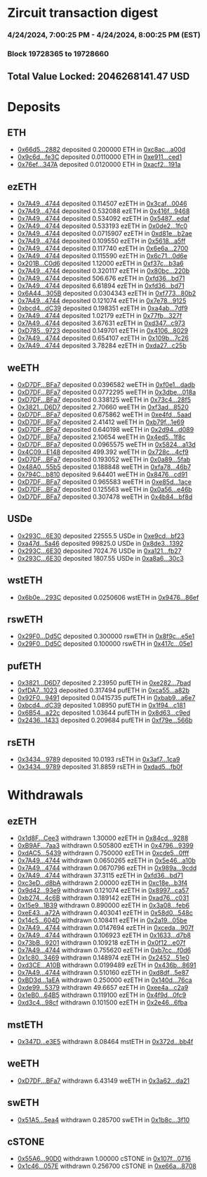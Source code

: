 # Zircuit transaction digest
### 4/24/2024, 7:00:25 PM - 4/24/2024, 8:00:25 PM (EST)
### Block 19728365 to 19728660

## Total Value Locked: 2046268141.47 USD

# Deposits
## ETH
- [0x66d5...2882](https://etherscan.io/address/0x66d589C9678061bB98D1a36504d53044F8422882) deposited 0.200000 ETH in [0xc8ac...a00d](https://etherscan.io/tx/0x66d589C9678061bB98D1a36504d53044F8422882)
- [0x9c6d...fe3C](https://etherscan.io/address/0x9c6daE9AaE3e424396b0c2b20D6F9bcb497bfe3C) deposited 0.0110000 ETH in [0xe911...ced1](https://etherscan.io/tx/0x9c6daE9AaE3e424396b0c2b20D6F9bcb497bfe3C)
- [0x76ef...347A](https://etherscan.io/address/0x76ef4335a0049768940314F6F1416906C819347A) deposited 0.0120000 ETH in [0xacf2...191a](https://etherscan.io/tx/0x76ef4335a0049768940314F6F1416906C819347A)
## ezETH
- [0x7A49...4744](https://etherscan.io/address/0x7A493Be5c2ce014cD049Bf178a1ac0Db1B434744) deposited 0.114507 ezETH in [0x3caf...0046](https://etherscan.io/tx/0x7A493Be5c2ce014cD049Bf178a1ac0Db1B434744)
- [0x7A49...4744](https://etherscan.io/address/0x7A493Be5c2ce014cD049Bf178a1ac0Db1B434744) deposited 0.532088 ezETH in [0x416f...9468](https://etherscan.io/tx/0x7A493Be5c2ce014cD049Bf178a1ac0Db1B434744)
- [0x7A49...4744](https://etherscan.io/address/0x7A493Be5c2ce014cD049Bf178a1ac0Db1B434744) deposited 0.534092 ezETH in [0x5487...edaf](https://etherscan.io/tx/0x7A493Be5c2ce014cD049Bf178a1ac0Db1B434744)
- [0x7A49...4744](https://etherscan.io/address/0x7A493Be5c2ce014cD049Bf178a1ac0Db1B434744) deposited 0.533193 ezETH in [0x0de2...1fc0](https://etherscan.io/tx/0x7A493Be5c2ce014cD049Bf178a1ac0Db1B434744)
- [0x7A49...4744](https://etherscan.io/address/0x7A493Be5c2ce014cD049Bf178a1ac0Db1B434744) deposited 0.0715907 ezETH in [0xd81e...b2ae](https://etherscan.io/tx/0x7A493Be5c2ce014cD049Bf178a1ac0Db1B434744)
- [0x7A49...4744](https://etherscan.io/address/0x7A493Be5c2ce014cD049Bf178a1ac0Db1B434744) deposited 0.109550 ezETH in [0x5618...a5ff](https://etherscan.io/tx/0x7A493Be5c2ce014cD049Bf178a1ac0Db1B434744)
- [0x7A49...4744](https://etherscan.io/address/0x7A493Be5c2ce014cD049Bf178a1ac0Db1B434744) deposited 0.117740 ezETH in [0x6e6a...2700](https://etherscan.io/tx/0x7A493Be5c2ce014cD049Bf178a1ac0Db1B434744)
- [0x7A49...4744](https://etherscan.io/address/0x7A493Be5c2ce014cD049Bf178a1ac0Db1B434744) deposited 0.115590 ezETH in [0x6c71...0d6e](https://etherscan.io/tx/0x7A493Be5c2ce014cD049Bf178a1ac0Db1B434744)
- [0x201B...C0d6](https://etherscan.io/address/0x201B28082aE4f33A4F7C0d09bB86Ad287C70C0d6) deposited 1.12000 ezETH in [0xf37c...b3a6](https://etherscan.io/tx/0x201B28082aE4f33A4F7C0d09bB86Ad287C70C0d6)
- [0x7A49...4744](https://etherscan.io/address/0x7A493Be5c2ce014cD049Bf178a1ac0Db1B434744) deposited 0.320117 ezETH in [0x80bc...220b](https://etherscan.io/tx/0x7A493Be5c2ce014cD049Bf178a1ac0Db1B434744)
- [0x7A49...4744](https://etherscan.io/address/0x7A493Be5c2ce014cD049Bf178a1ac0Db1B434744) deposited 506.676 ezETH in [0xfd36...bd71](https://etherscan.io/tx/0x7A493Be5c2ce014cD049Bf178a1ac0Db1B434744)
- [0x7A49...4744](https://etherscan.io/address/0x7A493Be5c2ce014cD049Bf178a1ac0Db1B434744) deposited 6.61894 ezETH in [0xfd36...bd71](https://etherscan.io/tx/0x7A493Be5c2ce014cD049Bf178a1ac0Db1B434744)
- [0x6A44...305B](https://etherscan.io/address/0x6A446D9d0d153AA07811de2aC8096b87bAad305B) deposited 0.0304343 ezETH in [0xf773...80b2](https://etherscan.io/tx/0x6A446D9d0d153AA07811de2aC8096b87bAad305B)
- [0x7A49...4744](https://etherscan.io/address/0x7A493Be5c2ce014cD049Bf178a1ac0Db1B434744) deposited 0.121074 ezETH in [0x7e78...9125](https://etherscan.io/tx/0x7A493Be5c2ce014cD049Bf178a1ac0Db1B434744)
- [0xbcd4...dC39](https://etherscan.io/address/0xbcd4a94f332520753850018F5B8A6a580376dC39) deposited 0.198351 ezETH in [0xa4ab...7df9](https://etherscan.io/tx/0xbcd4a94f332520753850018F5B8A6a580376dC39)
- [0x7A49...4744](https://etherscan.io/address/0x7A493Be5c2ce014cD049Bf178a1ac0Db1B434744) deposited 1.02179 ezETH in [0x77fb...327f](https://etherscan.io/tx/0x7A493Be5c2ce014cD049Bf178a1ac0Db1B434744)
- [0x7A49...4744](https://etherscan.io/address/0x7A493Be5c2ce014cD049Bf178a1ac0Db1B434744) deposited 3.67631 ezETH in [0xd347...c973](https://etherscan.io/tx/0x7A493Be5c2ce014cD049Bf178a1ac0Db1B434744)
- [0xD785...9723](https://etherscan.io/address/0xD7850FE9E57dC32DDB49B54E227D007af9Ec9723) deposited 0.149701 ezETH in [0x4106...8029](https://etherscan.io/tx/0xD7850FE9E57dC32DDB49B54E227D007af9Ec9723)
- [0x7A49...4744](https://etherscan.io/address/0x7A493Be5c2ce014cD049Bf178a1ac0Db1B434744) deposited 0.654107 ezETH in [0x109b...7c26](https://etherscan.io/tx/0x7A493Be5c2ce014cD049Bf178a1ac0Db1B434744)
- [0x7A49...4744](https://etherscan.io/address/0x7A493Be5c2ce014cD049Bf178a1ac0Db1B434744) deposited 3.78284 ezETH in [0xda27...c25b](https://etherscan.io/tx/0x7A493Be5c2ce014cD049Bf178a1ac0Db1B434744)
## weETH
- [0xD7DF...BFa7](https://etherscan.io/address/0xD7DF7E085214743530afF339aFC420c7c720BFa7) deposited 0.0396582 weETH in [0xf0e1...dadb](https://etherscan.io/tx/0xD7DF7E085214743530afF339aFC420c7c720BFa7)
- [0xD7DF...BFa7](https://etherscan.io/address/0xD7DF7E085214743530afF339aFC420c7c720BFa7) deposited 0.0772295 weETH in [0x3dbe...018a](https://etherscan.io/tx/0xD7DF7E085214743530afF339aFC420c7c720BFa7)
- [0xD7DF...BFa7](https://etherscan.io/address/0xD7DF7E085214743530afF339aFC420c7c720BFa7) deposited 0.338125 weETH in [0x73c4...28f5](https://etherscan.io/tx/0xD7DF7E085214743530afF339aFC420c7c720BFa7)
- [0x3821...D6D7](https://etherscan.io/address/0x3821D324eff1Eb8f8fD6DF7A3d1bEfb962c7D6D7) deposited 2.70660 weETH in [0xf3ad...8520](https://etherscan.io/tx/0x3821D324eff1Eb8f8fD6DF7A3d1bEfb962c7D6D7)
- [0xD7DF...BFa7](https://etherscan.io/address/0xD7DF7E085214743530afF339aFC420c7c720BFa7) deposited 0.675862 weETH in [0xe4fd...5aad](https://etherscan.io/tx/0xD7DF7E085214743530afF339aFC420c7c720BFa7)
- [0xD7DF...BFa7](https://etherscan.io/address/0xD7DF7E085214743530afF339aFC420c7c720BFa7) deposited 2.41412 weETH in [0xb79f...1e69](https://etherscan.io/tx/0xD7DF7E085214743530afF339aFC420c7c720BFa7)
- [0xD7DF...BFa7](https://etherscan.io/address/0xD7DF7E085214743530afF339aFC420c7c720BFa7) deposited 0.640198 weETH in [0x2d94...d089](https://etherscan.io/tx/0xD7DF7E085214743530afF339aFC420c7c720BFa7)
- [0xD7DF...BFa7](https://etherscan.io/address/0xD7DF7E085214743530afF339aFC420c7c720BFa7) deposited 2.10654 weETH in [0x4ed5...1f8c](https://etherscan.io/tx/0xD7DF7E085214743530afF339aFC420c7c720BFa7)
- [0xD7DF...BFa7](https://etherscan.io/address/0xD7DF7E085214743530afF339aFC420c7c720BFa7) deposited 0.0965575 weETH in [0x5824...a13d](https://etherscan.io/tx/0xD7DF7E085214743530afF339aFC420c7c720BFa7)
- [0x4C09...E148](https://etherscan.io/address/0x4C09DD7c598b12c781C4B5d74D245a1784a2E148) deposited 499.392 weETH in [0x728c...4cf9](https://etherscan.io/tx/0x4C09DD7c598b12c781C4B5d74D245a1784a2E148)
- [0xD7DF...BFa7](https://etherscan.io/address/0xD7DF7E085214743530afF339aFC420c7c720BFa7) deposited 0.193052 weETH in [0x0a89...5fab](https://etherscan.io/tx/0xD7DF7E085214743530afF339aFC420c7c720BFa7)
- [0x48A0...55b5](https://etherscan.io/address/0x48A0b4C7d4de7C4c2cDf408F492A20C2e4C455b5) deposited 0.188848 weETH in [0xfa78...46b7](https://etherscan.io/tx/0x48A0b4C7d4de7C4c2cDf408F492A20C2e4C455b5)
- [0x794C...b810](https://etherscan.io/address/0x794C0922A6d97BD042973E2F0715DaDa8381b810) deposited 9.64401 weETH in [0x8476...cd91](https://etherscan.io/tx/0x794C0922A6d97BD042973E2F0715DaDa8381b810)
- [0xD7DF...BFa7](https://etherscan.io/address/0xD7DF7E085214743530afF339aFC420c7c720BFa7) deposited 0.965583 weETH in [0xe85d...1ace](https://etherscan.io/tx/0xD7DF7E085214743530afF339aFC420c7c720BFa7)
- [0xD7DF...BFa7](https://etherscan.io/address/0xD7DF7E085214743530afF339aFC420c7c720BFa7) deposited 0.125563 weETH in [0x0a56...e46b](https://etherscan.io/tx/0xD7DF7E085214743530afF339aFC420c7c720BFa7)
- [0xD7DF...BFa7](https://etherscan.io/address/0xD7DF7E085214743530afF339aFC420c7c720BFa7) deposited 0.307478 weETH in [0x4b84...bf8d](https://etherscan.io/tx/0xD7DF7E085214743530afF339aFC420c7c720BFa7)
## USDe
- [0x293C...6E30](https://etherscan.io/address/0x293C6937D8D82e05B01335F7B33FBA0c8e256E30) deposited 22555.5 USDe in [0xe9cd...bf23](https://etherscan.io/tx/0x293C6937D8D82e05B01335F7B33FBA0c8e256E30)
- [0xa47d...5a46](https://etherscan.io/address/0xa47dA27Af3eD71453Ea16E059DEd3cA0878a5a46) deposited 99825.0 USDe in [0x8de3...1392](https://etherscan.io/tx/0xa47dA27Af3eD71453Ea16E059DEd3cA0878a5a46)
- [0x293C...6E30](https://etherscan.io/address/0x293C6937D8D82e05B01335F7B33FBA0c8e256E30) deposited 7024.76 USDe in [0xa121...fb27](https://etherscan.io/tx/0x293C6937D8D82e05B01335F7B33FBA0c8e256E30)
- [0x293C...6E30](https://etherscan.io/address/0x293C6937D8D82e05B01335F7B33FBA0c8e256E30) deposited 1807.55 USDe in [0xa8a6...30c3](https://etherscan.io/tx/0x293C6937D8D82e05B01335F7B33FBA0c8e256E30)
## wstETH
- [0x6b0e...293C](https://etherscan.io/address/0x6b0e411fB281092A3909c349888E7733462E293C) deposited 0.0250606 wstETH in [0x9476...86ef](https://etherscan.io/tx/0x6b0e411fB281092A3909c349888E7733462E293C)
## rswETH
- [0x29F0...Dd5C](https://etherscan.io/address/0x29F0bb5E866aE644920F753fd13176102C15Dd5C) deposited 0.300000 rswETH in [0x8f9c...e5e1](https://etherscan.io/tx/0x29F0bb5E866aE644920F753fd13176102C15Dd5C)
- [0x29F0...Dd5C](https://etherscan.io/address/0x29F0bb5E866aE644920F753fd13176102C15Dd5C) deposited 0.100000 rswETH in [0x417c...05e1](https://etherscan.io/tx/0x29F0bb5E866aE644920F753fd13176102C15Dd5C)
## pufETH
- [0x3821...D6D7](https://etherscan.io/address/0x3821D324eff1Eb8f8fD6DF7A3d1bEfb962c7D6D7) deposited 2.23950 pufETH in [0xe282...7bad](https://etherscan.io/tx/0x3821D324eff1Eb8f8fD6DF7A3d1bEfb962c7D6D7)
- [0xfDA7...1023](https://etherscan.io/address/0xfDA7513cAE6080cD631C0576fe47D1B670D01023) deposited 0.317494 pufETH in [0xca55...a82b](https://etherscan.io/tx/0xfDA7513cAE6080cD631C0576fe47D1B670D01023)
- [0x92F0...9491](https://etherscan.io/address/0x92F0625AabB374c8F9A7344479545A0533899491) deposited 0.0415735 pufETH in [0xbab9...a6e7](https://etherscan.io/tx/0x92F0625AabB374c8F9A7344479545A0533899491)
- [0xbcd4...dC39](https://etherscan.io/address/0xbcd4a94f332520753850018F5B8A6a580376dC39) deposited 1.08950 pufETH in [0x1f94...c181](https://etherscan.io/tx/0xbcd4a94f332520753850018F5B8A6a580376dC39)
- [0x6B54...a22c](https://etherscan.io/address/0x6B54d5349197977e38A9252804FE4BbA5b3ea22c) deposited 1.03644 pufETH in [0x8d63...c9ed](https://etherscan.io/tx/0x6B54d5349197977e38A9252804FE4BbA5b3ea22c)
- [0x2436...1433](https://etherscan.io/address/0x243695D87b3dA9E8D39010b88f23590FF1C51433) deposited 0.209684 pufETH in [0xf79e...566b](https://etherscan.io/tx/0x243695D87b3dA9E8D39010b88f23590FF1C51433)
## rsETH
- [0x3434...9789](https://etherscan.io/address/0x34349c5569e7B846c3558961552D2202760A9789) deposited 10.0193 rsETH in [0x3af7...1ca9](https://etherscan.io/tx/0x34349c5569e7B846c3558961552D2202760A9789)
- [0x3434...9789](https://etherscan.io/address/0x34349c5569e7B846c3558961552D2202760A9789) deposited 31.8859 rsETH in [0xdad5...fb0f](https://etherscan.io/tx/0x34349c5569e7B846c3558961552D2202760A9789)
# Withdrawals
## ezETH
- [0x1d8F...Cee3](https://etherscan.io/address/0x1d8F57A655A17aa78A94AB4F11dA818C87cBCee3) withdrawn 1.30000 ezETH in [0x84cd...9288](https://etherscan.io/tx/0x1d8F57A655A17aa78A94AB4F11dA818C87cBCee3)
- [0xB9AF...7aa3](https://etherscan.io/address/0xB9AFb68de4E1f89acA813ca75d87bd86a1a17aa3) withdrawn 0.505800 ezETH in [0x4796...9399](https://etherscan.io/tx/0xB9AFb68de4E1f89acA813ca75d87bd86a1a17aa3)
- [0xdAC5...5439](https://etherscan.io/address/0xdAC50c712cb76592D2582390424EC220487E5439) withdrawn 0.750000 ezETH in [0xcde5...0fff](https://etherscan.io/tx/0xdAC50c712cb76592D2582390424EC220487E5439)
- [0x7A49...4744](https://etherscan.io/address/0x7A493Be5c2ce014cD049Bf178a1ac0Db1B434744) withdrawn 0.0650265 ezETH in [0x5e46...a10b](https://etherscan.io/tx/0x7A493Be5c2ce014cD049Bf178a1ac0Db1B434744)
- [0x7A49...4744](https://etherscan.io/address/0x7A493Be5c2ce014cD049Bf178a1ac0Db1B434744) withdrawn 0.0670796 ezETH in [0x989a...9cdd](https://etherscan.io/tx/0x7A493Be5c2ce014cD049Bf178a1ac0Db1B434744)
- [0x7A49...4744](https://etherscan.io/address/0x7A493Be5c2ce014cD049Bf178a1ac0Db1B434744) withdrawn 37.3115 ezETH in [0xfd36...bd71](https://etherscan.io/tx/0x7A493Be5c2ce014cD049Bf178a1ac0Db1B434744)
- [0xc3eD...d8bA](https://etherscan.io/address/0xc3eD9cBa21F66ff7e65dD1972C55e28B227Ed8bA) withdrawn 2.00000 ezETH in [0xc18e...b3f4](https://etherscan.io/tx/0xc3eD9cBa21F66ff7e65dD1972C55e28B227Ed8bA)
- [0x9d42...93e9](https://etherscan.io/address/0x9d424B8F028e5bDE3A2437bE37E3E715228B93e9) withdrawn 0.121074 ezETH in [0x8997...ca57](https://etherscan.io/tx/0x9d424B8F028e5bDE3A2437bE37E3E715228B93e9)
- [0xb274...4c6B](https://etherscan.io/address/0xb27490EeD00716858Df4225f0B139839C8A84c6B) withdrawn 0.189142 ezETH in [0xad76...c031](https://etherscan.io/tx/0xb27490EeD00716858Df4225f0B139839C8A84c6B)
- [0x15e9...1B39](https://etherscan.io/address/0x15e9Af27556A405de918504a83C307d194C71B39) withdrawn 0.890000 ezETH in [0x3a08...feb6](https://etherscan.io/tx/0x15e9Af27556A405de918504a83C307d194C71B39)
- [0xeE43...a72A](https://etherscan.io/address/0xeE43694ce526cD5fc025f0f5daCcAA66a597a72A) withdrawn 0.403041 ezETH in [0x58d0...548c](https://etherscan.io/tx/0xeE43694ce526cD5fc025f0f5daCcAA66a597a72A)
- [0x14c5...604D](https://etherscan.io/address/0x14c55Eb9867E957BED83E1BF663e86060FaD604D) withdrawn 0.108411 ezETH in [0x2a19...05be](https://etherscan.io/tx/0x14c55Eb9867E957BED83E1BF663e86060FaD604D)
- [0x7A49...4744](https://etherscan.io/address/0x7A493Be5c2ce014cD049Bf178a1ac0Db1B434744) withdrawn 0.0147694 ezETH in [0xceda...907f](https://etherscan.io/tx/0x7A493Be5c2ce014cD049Bf178a1ac0Db1B434744)
- [0x7A49...4744](https://etherscan.io/address/0x7A493Be5c2ce014cD049Bf178a1ac0Db1B434744) withdrawn 0.106923 ezETH in [0x1633...d7b8](https://etherscan.io/tx/0x7A493Be5c2ce014cD049Bf178a1ac0Db1B434744)
- [0x73bB...9201](https://etherscan.io/address/0x73bB46a28adB9772E37Ebf40048cb6d61F629201) withdrawn 0.109218 ezETH in [0x0f12...e07f](https://etherscan.io/tx/0x73bB46a28adB9772E37Ebf40048cb6d61F629201)
- [0x7A49...4744](https://etherscan.io/address/0x7A493Be5c2ce014cD049Bf178a1ac0Db1B434744) withdrawn 0.755620 ezETH in [0xb7cc...f0d6](https://etherscan.io/tx/0x7A493Be5c2ce014cD049Bf178a1ac0Db1B434744)
- [0x1c80...3469](https://etherscan.io/address/0x1c80b04A3953e7F6c62934CFF297aA7CA05f3469) withdrawn 0.148974 ezETH in [0x2452...51e0](https://etherscan.io/tx/0x1c80b04A3953e7F6c62934CFF297aA7CA05f3469)
- [0xd3CE...A10B](https://etherscan.io/address/0xd3CE8c5ef43afEBab7E35bccA6b7F363Ba14A10B) withdrawn 0.0199489 ezETH in [0x436b...8691](https://etherscan.io/tx/0xd3CE8c5ef43afEBab7E35bccA6b7F363Ba14A10B)
- [0x7A49...4744](https://etherscan.io/address/0x7A493Be5c2ce014cD049Bf178a1ac0Db1B434744) withdrawn 0.510160 ezETH in [0xd8df...5e87](https://etherscan.io/tx/0x7A493Be5c2ce014cD049Bf178a1ac0Db1B434744)
- [0xBD3d...1aEA](https://etherscan.io/address/0xBD3dD54C7B7AE33132EFa747dc9A9921Eb101aEA) withdrawn 0.250000 ezETH in [0x140d...76ca](https://etherscan.io/tx/0xBD3dD54C7B7AE33132EFa747dc9A9921Eb101aEA)
- [0xde99...5379](https://etherscan.io/address/0xde9901b28F4144F39972c33c9D739C3c57b45379) withdrawn 49.6657 ezETH in [0xee4a...c2a9](https://etherscan.io/tx/0xde9901b28F4144F39972c33c9D739C3c57b45379)
- [0x1eB0...64B5](https://etherscan.io/address/0x1eB0DAd034eC46E604c3007035Ba63310f4164B5) withdrawn 0.119100 ezETH in [0x4f9d...0fc9](https://etherscan.io/tx/0x1eB0DAd034eC46E604c3007035Ba63310f4164B5)
- [0xd3c4...98cf](https://etherscan.io/address/0xd3c49Ef27AD62D321Cf8fD2285f2f13a0beA98cf) withdrawn 0.101500 ezETH in [0x2e46...6fba](https://etherscan.io/tx/0xd3c49Ef27AD62D321Cf8fD2285f2f13a0beA98cf)
## mstETH
- [0x347D...e3E5](https://etherscan.io/address/0x347D9bd3366EFddA88605878E24E6E8988fbe3E5) withdrawn 8.08464 mstETH in [0x372d...bb4f](https://etherscan.io/tx/0x347D9bd3366EFddA88605878E24E6E8988fbe3E5)
## weETH
- [0xD7DF...BFa7](https://etherscan.io/address/0xD7DF7E085214743530afF339aFC420c7c720BFa7) withdrawn 6.43149 weETH in [0x3a62...da21](https://etherscan.io/tx/0xD7DF7E085214743530afF339aFC420c7c720BFa7)
## swETH
- [0x51A5...5ea4](https://etherscan.io/address/0x51A5Ec1c62a4B39A918EE89825be63374e235ea4) withdrawn 0.285700 swETH in [0x1b8c...3f10](https://etherscan.io/tx/0x51A5Ec1c62a4B39A918EE89825be63374e235ea4)
## cSTONE
- [0x55A6...90D0](https://etherscan.io/address/0x55A67e59e6FDc5E46b1Cad39725cCe5622FA90D0) withdrawn 1.00000 cSTONE in [0x107f...0716](https://etherscan.io/tx/0x55A67e59e6FDc5E46b1Cad39725cCe5622FA90D0)
- [0x1c46...057E](https://etherscan.io/address/0x1c46e5cE3cdE6CeD85ea9f96e8dAb936dA10057E) withdrawn 0.256700 cSTONE in [0xe66a...8708](https://etherscan.io/tx/0x1c46e5cE3cdE6CeD85ea9f96e8dAb936dA10057E)
